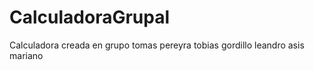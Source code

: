 # CalculadoraGrupal
Calculadora creada en grupo
tomas pereyra
tobias gordillo
leandro asis
mariano 
